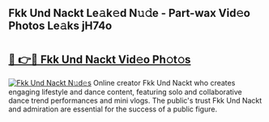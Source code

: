 ## Fkk Und Nackt Le𝚊k𝚎d N𝚞𝚍e - Part-wax Vid𝚎o Photos Le𝚊ks jH74o

# <h2><a href="http://fbauea.evod.top/?m=Fkk+Und+Nackt">🔗 👉🔴 Fkk Und Nackt Vid𝚎o Ph𝚘t𝚘s</a></h2>

[![Fkk Und Nackt N𝚞d𝚎s](https://i.imgur.com/8V9OHl7.gif)](http://fbauea.evod.top/?m=Fkk+Und+Nackt)
Online creator Fkk Und Nackt who creates engaging lifestyle and dance content, featuring solo and collaborative dance trend performances and mini vlogs. The public's trust Fkk Und Nackt and admiration are essential for the success of a public figure. 
